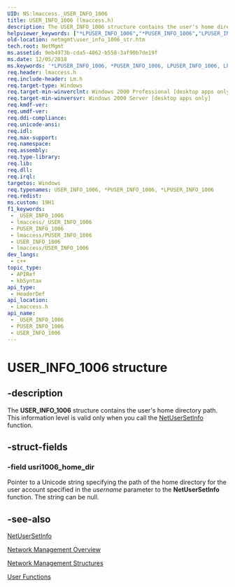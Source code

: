 ```yaml
---
UID: NS:lmaccess._USER_INFO_1006
title: USER_INFO_1006 (lmaccess.h)
description: The USER_INFO_1006 structure contains the user's home directory path. This information level is valid only when you call the NetUserSetInfo function.
helpviewer_keywords: ["*LPUSER_INFO_1006","*PUSER_INFO_1006","LPUSER_INFO_1006","LPUSER_INFO_1006 structure pointer [Network Management]","PUSER_INFO_1006","PUSER_INFO_1006 structure pointer [Network Management]","USER_INFO_1006","USER_INFO_1006 structure [Network Management]","_win32_user_info_1006_str","lmaccess/LPUSER_INFO_1006","lmaccess/PUSER_INFO_1006","lmaccess/USER_INFO_1006","netmgmt.user_info_1006_str"]
old-location: netmgmt\user_info_1006_str.htm
tech.root: NetMgmt
ms.assetid: 9eb4973b-cda5-4862-b558-3af90b7de19f
ms.date: 12/05/2018
ms.keywords: '*LPUSER_INFO_1006, *PUSER_INFO_1006, LPUSER_INFO_1006, LPUSER_INFO_1006 structure pointer [Network Management], PUSER_INFO_1006, PUSER_INFO_1006 structure pointer [Network Management], USER_INFO_1006, USER_INFO_1006 structure [Network Management], _win32_user_info_1006_str, lmaccess/LPUSER_INFO_1006, lmaccess/PUSER_INFO_1006, lmaccess/USER_INFO_1006, netmgmt.user_info_1006_str'
req.header: lmaccess.h
req.include-header: Lm.h
req.target-type: Windows
req.target-min-winverclnt: Windows 2000 Professional [desktop apps only]
req.target-min-winversvr: Windows 2000 Server [desktop apps only]
req.kmdf-ver: 
req.umdf-ver: 
req.ddi-compliance: 
req.unicode-ansi: 
req.idl: 
req.max-support: 
req.namespace: 
req.assembly: 
req.type-library: 
req.lib: 
req.dll: 
req.irql: 
targetos: Windows
req.typenames: USER_INFO_1006, *PUSER_INFO_1006, *LPUSER_INFO_1006
req.redist: 
ms.custom: 19H1
f1_keywords:
 - _USER_INFO_1006
 - lmaccess/_USER_INFO_1006
 - PUSER_INFO_1006
 - lmaccess/PUSER_INFO_1006
 - USER_INFO_1006
 - lmaccess/USER_INFO_1006
dev_langs:
 - c++
topic_type:
 - APIRef
 - kbSyntax
api_type:
 - HeaderDef
api_location:
 - Lmaccess.h
api_name:
 - _USER_INFO_1006
 - PUSER_INFO_1006
 - USER_INFO_1006
---
```


# USER_INFO_1006 structure


## -description

The
				<b>USER_INFO_1006</b> structure contains the user's home directory path. This information level is valid only when you call the 
<a href="/windows/desktop/api/lmaccess/nf-lmaccess-netusersetinfo">NetUserSetInfo</a> function.

## -struct-fields

### -field usri1006_home_dir

Pointer to a Unicode string specifying the path of the home directory for the user account specified in the <i>username</i> parameter to the 
<b>NetUserSetInfo</b> function. The string can be null.

## -see-also

<a href="/windows/desktop/api/lmaccess/nf-lmaccess-netusersetinfo">NetUserSetInfo</a>



<a href="/windows/desktop/NetMgmt/network-management">Network Management Overview</a>



<a href="/windows/desktop/NetMgmt/network-management-structures">Network Management Structures</a>



<a href="/windows/desktop/NetMgmt/user-functions">User Functions</a>

